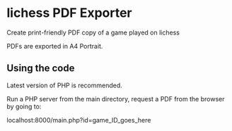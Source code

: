 lichess PDF Exporter
========

Create print-friendly PDF copy of a game played on lichess

PDFs are exported in A4 Portrait.

## Using the code

Latest version of PHP is recommended.

Run a PHP server from the main directory, request a PDF from the browser by going to:

localhost:8000/main.php?id=game_ID_goes_here
